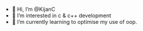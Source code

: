 - 👋 Hi, I’m @KijanC
- 👀 I’m interested in c & c++ development
- 🌱 I’m currently learning to optimise my use of oop.
<!--- 💞️ I’m looking to collaborate on ...
- 📫 How to reach me ... --->

<!---
KijanC/KijanC is a ✨ special ✨ repository because its `README.md` (this file) appears on your GitHub profile.
You can click the Preview link to take a look at your changes.
--->
